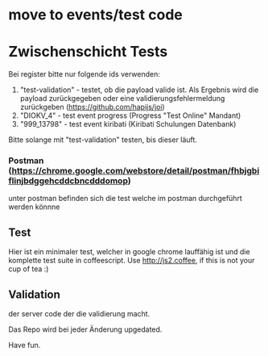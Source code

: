 # move to events/test code

# Zwischenschicht Tests

Bei register bitte nur folgende ids verwenden:

1. "test-validation" - testet, ob die payload valide ist. Als Ergebnis wird die payload zurückgegeben oder eine validierungsfehlermeldung zurückgeben (https://github.com/hapijs/joi)
2. "DIOKV_4" - test event progress (Progress "Test Online" Mandant)
3. "999_13798" - test event kiribati (Kiribati Schulungen Datenbank)

Bitte solange mit "test-validation" testen, bis dieser läuft.


### Postman (https://chrome.google.com/webstore/detail/postman/fhbjgbiflinjbdggehcddcbncdddomop)
unter postman befinden sich die test welche im postman durchgeführt werden könnne


## Test
Hier ist ein minimaler test, welcher in google chrome lauffähig ist und die komplette test suite in coffeescript.
Use http://js2.coffee, if this is not your cup of tea :)

## Validation
der server code der die validierung macht.


Das Repo wird bei jeder Änderung upgedated.

Have fun.
